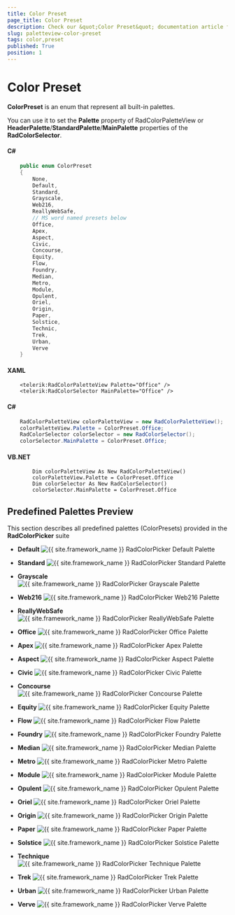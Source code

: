 ```yaml
---
title: Color Preset
page_title: Color Preset
description: Check our &quot;Color Preset&quot; documentation article for the RadColorPicker {{ site.framework_name }} control.
slug: paletteview-color-preset
tags: color,preset
published: True
position: 1
---
```


# Color Preset

__ColorPreset__ is an enum that represent all built-in palettes.				

You can use it to set  the __Palette__ property of RadColorPaletteView or __HeaderPalette__/__StandardPalette__/__MainPalette__ properties of the __RadColorSelector__.
				
#### __C#__
```C#
    public enum ColorPreset
    {
        None,
        Default,
        Standard,
        Grayscale,
        Web216,
        ReallyWebSafe,
        // MS word named presets below
        Office,
        Apex,
        Aspect,
        Civic,
        Concourse,
        Equity,
        Flow,
        Foundry,
        Median,
        Metro,
        Module,
        Opulent,
        Oriel,
        Origin,
        Paper,
        Solstice,
        Technic,
        Trek,
        Urban,
        Verve
    }
```

#### __XAML__
```XAML
	<telerik:RadColorPaletteView Palette="Office" />
	<telerik:RadColorSelector MainPalette="Office" />
```

#### __C#__
```C#
	RadColorPaletteView colorPaletteView = new RadColorPaletteView();
	colorPaletteView.Palette = ColorPreset.Office;
	RadColorSelector colorSelector = new RadColorSelector();
	colorSelector.MainPalette = ColorPreset.Office;
```

#### __VB.NET__
```VB.NET
		Dim colorPaletteView As New RadColorPaletteView()
		colorPaletteView.Palette = ColorPreset.Office
		Dim colorSelector As New RadColorSelector()
		colorSelector.MainPalette = ColorPreset.Office
```

## Predefined Palettes Preview

This section describes all predefined palettes (ColorPresets) provided in the __RadColorPicker__ suite

* __Default__
	![{{ site.framework_name }} RadColorPicker Default Palette](images/radcolorpicker-predefined-palettes-default.png)
	
* __Standard__
	![{{ site.framework_name }} RadColorPicker Standard Palette](images/radcolorpicker-predefined-palettes-standart.png)
	
* __Grayscale__
	![{{ site.framework_name }} RadColorPicker Grayscale Palette](images/radcolorpicker-predefined-palettes-grayscale.png)
	
* __Web216__
	![{{ site.framework_name }} RadColorPicker Web216 Palette](images/radcolorpicker-predefined-palettes-web216.png)
	
* __ReallyWebSafe__
	![{{ site.framework_name }} RadColorPicker ReallyWebSafe Palette](images/radcolorpicker-predefined-palettes-reallyWebSafe.png)
	
* __Office__
	![{{ site.framework_name }} RadColorPicker Office Palette](images/radcolorpicker-predefined-palettes-office.png)
	
* __Apex__
	![{{ site.framework_name }} RadColorPicker Apex Palette](images/radcolorpicker-predefined-palettes-apex.png)
	
* __Aspect__
	![{{ site.framework_name }} RadColorPicker Aspect Palette](images/radcolorpicker-predefined-palettes-aspect.png)
	
* __Civic__
	![{{ site.framework_name }} RadColorPicker Civic Palette](images/radcolorpicker-predefined-palettes-civic.png)
	
* __Concourse__
	![{{ site.framework_name }} RadColorPicker Concourse Palette](images/radcolorpicker-predefined-palettes-concourse.png)
	
* __Equity__
	![{{ site.framework_name }} RadColorPicker Equity Palette](images/radcolorpicker-predefined-palettes-equity.png)
	
* __Flow__
	![{{ site.framework_name }} RadColorPicker Flow Palette](images/radcolorpicker-predefined-palettes-flow.png)
	
* __Foundry__
	![{{ site.framework_name }} RadColorPicker Foundry Palette](images/radcolorpicker-predefined-palettes-foundry.png)
	
* __Median__
	![{{ site.framework_name }} RadColorPicker Median Palette](images/radcolorpicker-predefined-palettes-median.png)
	
* __Metro__
	![{{ site.framework_name }} RadColorPicker Metro Palette](images/radcolorpicker-predefined-palettes-metro.png)
	
* __Module__
	![{{ site.framework_name }} RadColorPicker Module Palette](images/radcolorpicker-predefined-palettes-module.png)
	
* __Opulent__
	![{{ site.framework_name }} RadColorPicker Opulent Palette](images/radcolorpicker-predefined-palettes-opulent.png)
	
* __Oriel__
	![{{ site.framework_name }} RadColorPicker Oriel Palette](images/radcolorpicker-predefined-palettes-oriel.png)
	
* __Origin__
	![{{ site.framework_name }} RadColorPicker Origin Palette](images/radcolorpicker-predefined-palettes-origin.png)
	
* __Paper__
	![{{ site.framework_name }} RadColorPicker Paper Palette](images/radcolorpicker-predefined-palettes-paper.png)
	
* __Solstice__
	![{{ site.framework_name }} RadColorPicker Solstice Palette](images/radcolorpicker-predefined-palettes-solstice.png)
	
* __Technique__
	![{{ site.framework_name }} RadColorPicker Technique Palette](images/radcolorpicker-predefined-palettes-technique.png)
	
* __Trek__
	![{{ site.framework_name }} RadColorPicker Trek Palette](images/radcolorpicker-predefined-palettes-trek.png)
	
* __Urban__
	![{{ site.framework_name }} RadColorPicker Urban Palette](images/radcolorpicker-predefined-palettes-urban.png)
	
* __Verve__
	![{{ site.framework_name }} RadColorPicker Verve Palette](images/radcolorpicker-predefined-palettes-verve.png)